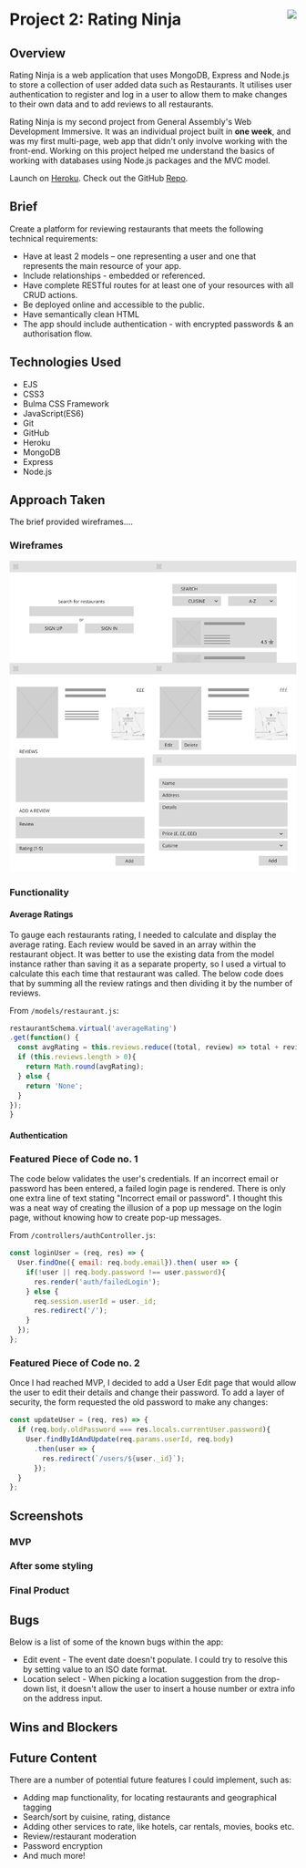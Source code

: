 # **Project 2: Rating Ninja** <img align="right" src="https://camo.githubusercontent.com/6ce15b81c1f06d716d753a61f5db22375fa684da/68747470733a2f2f67612d646173682e73332e616d617a6f6e6177732e636f6d2f70726f64756374696f6e2f6173736574732f6c6f676f2d39663838616536633963333837313639306533333238306663663535376633332e706e67"/>
## Overview

Rating Ninja is a web application that uses MongoDB, Express and Node.js to store a collection of user added data such as Restaurants. It utilises user authentication to register and log in a user to allow them to make changes to their own data and to add reviews to all restaurants.

Rating Ninja is my second project from General Assembly's Web Development Immersive. It was an individual project built in **one week**, and was my first multi-page, web app that didn't only involve working with the front-end. Working on this project helped me understand the basics of working with databases using Node.js packages and the MVC model.

Launch on [Heroku](https://rating-ninja.herokuapp.com/). Check out the GitHub [Repo](https://github.com/ShamSZ/wdi-project-two).


## Brief

Create a platform for reviewing restaurants that meets the following technical requirements:

* Have at least 2 models – one representing a user and one that represents the main resource of your app.
* Include relationships - embedded or referenced.
* Have complete RESTful routes for at least one of your resources with all CRUD actions.
* Be deployed online and accessible to the public.
* Have semantically clean HTML
* The app should include authentication - with encrypted passwords & an authorisation flow.

## Technologies Used

* EJS
* CSS3
* Bulma CSS Framework
* JavaScript(ES6)
* Git
* GitHub
* Heroku
* MongoDB
* Express
* Node.js

## Approach Taken
The brief provided wireframes....


### Wireframes
![Wireframes](/readme-images/wireframes.png)
### Functionality
#### Average Ratings
To gauge each restaurants rating, I needed to calculate and display the average rating. Each review would be saved in an array within the restaurant object. It was better to use the existing data from the model instance rather than saving it as a separate property, so I used a virtual to calculate this each time that restaurant was called. The below code does that by summing all the review ratings and then dividing it by the number of reviews.

From `/models/restaurant.js`:
``` JavaScript
restaurantSchema.virtual('averageRating')
.get(function() {
  const avgRating = this.reviews.reduce((total, review) => total + review.rating, 0) / this.reviews.length;
  if (this.reviews.length > 0){
    return Math.round(avgRating);
  } else {
    return 'None';
  }
});
}
```

#### Authentication



### Featured Piece of Code no. 1
The code below validates the user's credentials. If an incorrect email or password has been entered, a failed login page is rendered. There is only one extra line of text stating "Incorrect email or password". I thought this was a neat way of creating the illusion of a pop up message on the login page, without knowing how to create pop-up messages.

From `/controllers/authController.js`:
``` JavaScript
const loginUser = (req, res) => {
  User.findOne({ email: req.body.email}).then( user => {
    if(!user || req.body.password !== user.password){
      res.render('auth/failedLogin');
    } else {
      req.session.userId = user._id;
      res.redirect('/');
    }
  });
};
```

### Featured Piece of Code no. 2

Once I had reached MVP, I decided to add a User Edit page that would allow the user to edit their details and change their password. To add a layer of security, the form requested the old password to make any changes:
``` JavaScript
const updateUser = (req, res) => {
  if (req.body.oldPassword === res.locals.currentUser.password){
    User.findByIdAndUpdate(req.params.userId, req.body)
      .then(user => {
        res.redirect(`/users/${user._id}`);
      });
  }
};
```
## Screenshots

### MVP

### After some styling

### Final Product

## Bugs
Below is a list of some of the known bugs within the app:

* Edit event - The event date doesn't populate. I could try to resolve this by setting value to an ISO date format.
* Location select - When picking a location suggestion from the drop-down list, it doesn't allow the user to insert a house number or extra info on the address input.


## Wins and Blockers


<!-- The biggest win, by far, was the amount of confidence I gained working with JavaScript during this project. I got the opportunity to apply my new learnings in a real-world project and achieved more than I had set out at the start. -->

## Future Content

There are a number of potential future features I could implement, such as:

* Adding map functionality, for locating restaurants and geographical tagging
* Search/sort by cuisine, rating, distance
* Adding other services to rate, like hotels, car rentals, movies, books etc.
* Review/restaurant moderation
* Password encryption
* And much more!
